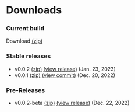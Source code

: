 # Downloads

### Current build
Download [(zip)](https://github.com/Matthiasclee/VisionTest/archive/refs/heads/master.zip)

### Stable releases
* v0.0.2 [(zip)](https://github.com/Matthiasclee/VisionTest/archive/refs/tags/v0.0.2.zip) [(view release)](https://github.com/Matthiasclee/VisionTest/releases/tag/v0.0.2) (Jan. 23, 2023)
* v0.0.1 [(zip)](https://github.com/Matthiasclee/VisionTest/archive/81ad9d691728f75876c8bbb9f41ab78e395a81d1.zip) [(view commit)](https://github.com/Matthiasclee/VisionTest/tree/81ad9d691728f75876c8bbb9f41ab78e395a81d1) (Dec. 20, 2022)

### Pre-Releases
* v0.0.2-beta [(zip)](https://github.com/Matthiasclee/VisionTest/archive/fd0ca8278da34e16b624e50cc22b964a4c661565.zip) [(view release)](https://github.com/Matthiasclee/VisionTest/releases/tag/v0.0.2-beta) (Dec. 22, 2022)
